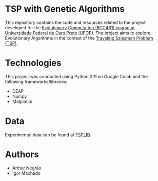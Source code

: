 # TSP with Genetic Algorithms

This repository contains the code and resources related to the project developed for the [Evolutionary Computation (BCC461) course at Universidade Federal de Ouro Preto (UFOP)](http://www3.decom.ufop.br/decom/disciplina_ementa/bcc461/). The project aims to explore Evolutionary Algorithms in the context of the [Traveling Salesman Problem (TSP)](https://en.wikipedia.org/wiki/Travelling_salesman_problem). 

# Technologies

This project was conducted using Python 3.11 on Google Colab and the following frameworks/libraries:

- DEAP
- Numpy
- Matplotlib

# Data

Experimental data can be found at [TSPLIB](http://comopt.ifi.uni-heidelberg.de/software/TSPLIB95/index.html).

# Authors

- Arthur Negrão
- Igor Machado
